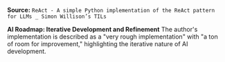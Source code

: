**Source:** `ReAct - A simple Python implementation of the ReAct pattern for LLMs _ Simon Willison’s TILs`

**AI Roadmap: Iterative Development and Refinement**
The author's implementation is described as a "very rough implementation" with "a ton of room for improvement," highlighting the iterative nature of AI development.
